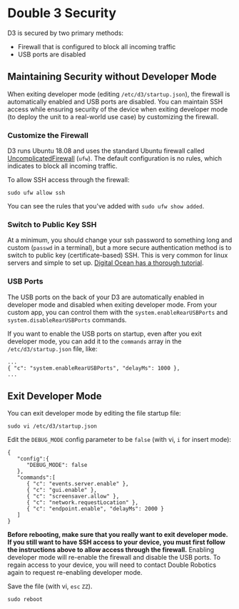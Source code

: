 # Double 3 Security

D3 is secured by two primary methods:

- Firewall that is configured to block all incoming traffic
- USB ports are disabled

## Maintaining Security without Developer Mode

When exiting developer mode (editing `/etc/d3/startup.json`), the firewall is automatically enabled and USB ports are disabled. You can maintain SSH access while ensuring security of the device when exiting developer mode (to deploy the unit to a real-world use case) by customizing the firewall.

### Customize the Firewall

D3 runs Ubuntu 18.08 and uses the standard Ubuntu firewall called [UncomplicatedFirewall](https://wiki.ubuntu.com/UncomplicatedFirewall) (`ufw`). The default configuration is no rules, which indicates to block all incoming traffic. 

To allow SSH access through the firewall:

    sudo ufw allow ssh

You can see the rules that you've added with `sudo ufw show added`.

### Switch to Public Key SSH 

At a minimum, you should change your ssh password to something long and custom (`passwd` in a terminal), but a more secure authentication method is to switch to public key (certificate-based) SSH. This is very common for linux servers and simple to set up. [Digital Ocean has a thorough tutorial](https://www.digitalocean.com/community/tutorials/how-to-set-up-ssh-keys-on-ubuntu-1804).

### USB Ports

The USB ports on the back of your D3 are automatically enabled in developer mode and disabled when exiting developer mode. From your custom app, you can control them with the `system.enableRearUSBPorts` and `system.disableRearUSBPorts` commands.

If you want to enable the USB ports on startup, even after you exit developer mode, you can add it to the `commands` array in the `/etc/d3/startup.json` file, like:

    ...
    { "c": "system.enableRearUSBPorts", "delayMs": 1000 },
    ...

## Exit Developer Mode

You can exit developer mode by editing the file startup file:

    sudo vi /etc/d3/startup.json

Edit the `DEBUG_MODE` config parameter to be `false` (with vi, `i` for insert mode):

    {
       "config":{
          "DEBUG_MODE": false
       },
       "commands":[
          { "c": "events.server.enable" },
          { "c": "gui.enable" },
          { "c": "screensaver.allow" },
          { "c": "network.requestLocation" },
          { "c": "endpoint.enable", "delayMs": 2000 }
       ]
    }

**Before rebooting, make sure that you really want to exit developer mode. If you still want to have SSH access to your device, you must first follow the instructions above to allow access through the firewall.** Enabling developer mode will re-enable the firewall and disable the USB ports. To regain access to your device, you will need to contact Double Robotics again to request re-enabling developer mode.

Save the file (with vi, `esc` `ZZ`).

    sudo reboot

